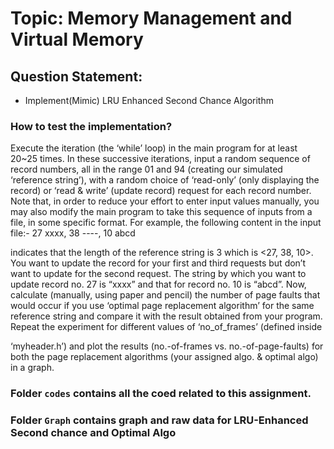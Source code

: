 # Topic: Memory Management and Virtual Memory
## Question Statement:
 - Implement(Mimic) LRU Enhanced Second Chance Algorithm

### How to test the implementation?
Execute the iteration (the ‘while’ loop) in the main program for at least 20~25 times. In these successive
iterations, input a random sequence of record numbers, all in the range 01 and 94 (creating our simulated
‘reference string’), with a random choice of ‘read-only’ (only displaying the record) or ‘read & write’
(update record) request for each record number. Note that, in order to reduce your effort to enter input
values manually, you may also modify the main program to take this sequence of inputs from a file, in
some specific format. For example, the following content in the input file:-
27 xxxx, 38 ----, 10 abcd

indicates that the length of the reference string is 3 which is <27, 38, 10>. You want to update the record
for your first and third requests but don’t want to update for the second request. The string by which you
want to update record no. 27 is “xxxx” and that for record no. 10 is “abcd”.
Now, calculate (manually, using paper and pencil) the number of page faults that would occur if
you use ‘optimal page replacement algorithm’ for the same reference string and compare it with the result
obtained from your program. Repeat the experiment for different values of ‘no_of_frames’ (defined inside

‘myheader.h’) and plot the results (no.-of-frames vs. no.-of-page-faults) for both the page replacement
algorithms (your assigned algo. & optimal algo) in a graph.

### Folder `codes` contains all the coed related to this assignment.
### Folder `Graph` contains graph and raw data for LRU-Enhanced Second chance and Optimal Algo
